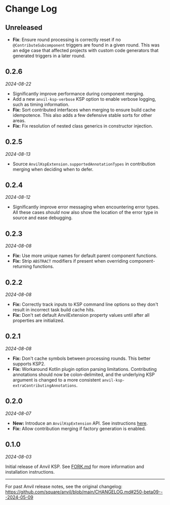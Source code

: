 # Change Log

**Unreleased**
--------------

- **Fix**: Ensure round processing is correctly reset if no `@ContributeSubcomponent` triggers are found in a given round. This was an edge case that affected projects with custom code generators that generated triggers in a later round.

0.2.6
-----

_2024-08-22_

- Significantly improve performance during component merging.
- Add a new `anvil-ksp-verbose` KSP option to enable verbose logging, such as timing information.
- **Fix:** Sort contributed interfaces when merging to ensure build cache idempotence. This also adds a few defensive stable sorts for other areas.
- **Fix:** Fix resolution of nested class generics in constructor injection.

0.2.5
-----

_2024-08-13_

- Source `AnvilKspExtension.supportedAnnotationTypes` in contribution merging when deciding when to defer.

0.2.4
-----

_2024-08-12_

- Significantly improve error messaging when encountering error types. All these cases _should_ now also show the location of the error type in source and ease debugging.

0.2.3
-----

_2024-08-08_

- **Fix:** Use more unique names for default parent component functions.
- **Fix:** Strip `ABSTRACT` modifiers if present when overriding component-returning functions.

0.2.2
-----

_2024-08-08_

- **Fix:** Correctly track inputs to KSP command line options so they don't result in incorrect task build cache hits.
- **Fix:** Don't set default AnvilExtension property values until after all properties are initialized.

0.2.1
-----

_2024-08-08_

- **Fix:** Don't cache symbols between processing rounds. This better supports KSP2.
- **Fix:** Workaround Kotlin plugin option parsing limitations. Contributing annotations should now be colon-delimited, and the underlying KSP argument is changed to a more consistent `anvil-ksp-extraContributingAnnotations`.

0.2.0
-----

_2024-08-07_

- **New:** Introduce an `AnvilKspExtension` API. See instructions [here](https://github.com/ZacSweers/anvil/blob/main/FORK.md#custom-code-generators).
- **Fix:** Allow contribution merging if factory generation is enabled.

0.1.0
-----

_2024-08-03_

Initial release of Anvil KSP. See [FORK.md](https://github.com/ZacSweers/anvil/blob/main/FORK.md) for more information and installation instructions.

---

For past Anvil release notes, see the original changelog: https://github.com/square/anvil/blob/main/CHANGELOG.md#250-beta09---2024-05-09
